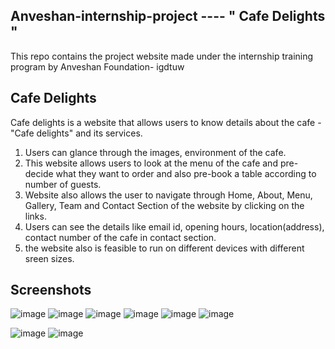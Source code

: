 ## Anveshan-internship-project ---- " **Cafe Delights** "
This repo contains the project website made under the internship training program by Anveshan Foundation-  igdtuw
## **Cafe Delights** 
Cafe delights is a website that allows users to know details about the cafe -"Cafe delights" and its services.

1. Users can glance through the images, environment of the cafe. 
2. This website allows users to look at the menu of the cafe and pre-decide what they want to order and also pre-book a table according to number of guests.
3. Website also allows the user to navigate through Home, About, Menu, Gallery, Team and Contact Section of the website by clicking on the links. 
4. Users can see the details like email id, opening hours, location(address), contact number of the cafe in contact section.
5. the website also is feasible to run on different devices with different sreen sizes.  

## Screenshots
![image](https://github.com/Aditi-Pharasi/Anveshan-internship-project/assets/116096105/f6e8dbc4-ae78-4adc-a884-96852eab355a)
![image](https://github.com/Aditi-Pharasi/Anveshan-internship-project/assets/116096105/3aba11d2-52f2-47a0-b756-213302e88c02)
![image](https://github.com/Aditi-Pharasi/Anveshan-internship-project/assets/116096105/199834dc-89e7-453d-b2c3-73a46b62a260)
![image](https://github.com/Aditi-Pharasi/Anveshan-internship-project/assets/116096105/9fc75b60-b8f3-4c32-ba7c-96ac1220bcef)
![image](https://github.com/Aditi-Pharasi/Anveshan-internship-project/assets/116096105/2ee94822-3c91-4747-8116-984812392d62)
![image](https://github.com/Aditi-Pharasi/Anveshan-internship-project/assets/116096105/49bc267e-b565-41a4-b06f-e0da98a43052)

![image](https://github.com/Aditi-Pharasi/Anveshan-internship-project/assets/116096105/791b7734-c7d7-440a-9f88-7b00fd696f39)
![image](https://github.com/Aditi-Pharasi/Anveshan-internship-project/assets/116096105/70b21fba-433c-4acd-be52-9f3c657d8ce1)


